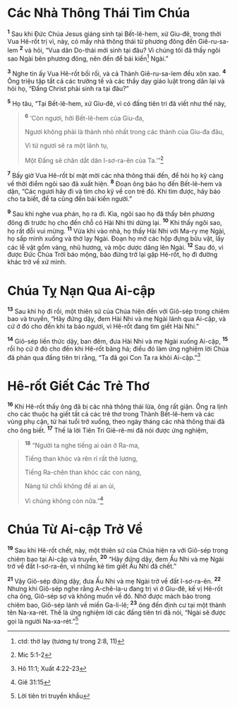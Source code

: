 # Các Nhà Thông Thái Tìm Chúa

<sup><b>1</b></sup> Sau khi Ðức Chúa Jesus giáng sinh tại Bết-lê-hem, xứ Giu-đê, trong thời Vua Hê-rốt trị vì, này, có mấy nhà thông thái từ phương đông đến Giê-ru-sa-lem <sup><b>2</b></sup> và hỏi, “Vua dân Do-thái mới sinh tại đâu? Vì chúng tôi đã thấy ngôi sao Ngài bên phương đông, nên đến để bái kiến[^1-adeb3530-b134-48c5-8308-d3b9191c8587] Ngài.”

<sup><b>3</b></sup> Nghe tin ấy Vua Hê-rốt bối rối, và cả Thành Giê-ru-sa-lem đều xôn xao. <sup><b>4</b></sup> Ông triệu tập tất cả các trưởng tế và các thầy dạy giáo luật trong dân lại và hỏi họ, “Ðấng Christ phải sinh ra tại đâu?”

<sup><b>5</b></sup> Họ tâu, “Tại Bết-lê-hem, xứ Giu-đê, vì có đấng tiên tri đã viết như thế này,

> <sup><b>6</b></sup> ‘Còn ngươi, hỡi Bết-lê-hem của Giu-đa,
>
> Ngươi không phải là thành nhỏ nhất trong các thành của Giu-đa đâu,
>
> Vì từ ngươi sẽ ra một lãnh tụ,
>
> Một Ðấng sẽ chăn dắt dân I-sơ-ra-ên của Ta.’”[^1@-adeb3530-b134-48c5-8308-d3b9191c8587]

<sup><b>7</b></sup> Bấy giờ Vua Hê-rốt bí mật mời các nhà thông thái đến, để hỏi họ kỹ càng về thời điểm ngôi sao đã xuất hiện. <sup><b>8</b></sup> Ðoạn ông bảo họ đến Bết-lê-hem và dặn, “Các ngươi hãy đi và tìm cho kỹ về con trẻ đó. Khi tìm được, hãy báo cho ta biết, để ta cũng đến bái kiến người.”

<sup><b>9</b></sup> Sau khi nghe vua phán, họ ra đi. Kìa, ngôi sao họ đã thấy bên phương đông đi trước họ cho đến chỗ có Hài Nhi thì dừng lại. <sup><b>10</b></sup> Khi thấy ngôi sao, họ rất đỗi vui mừng. <sup><b>11</b></sup> Vừa khi vào nhà, họ thấy Hài Nhi với Ma-ry mẹ Ngài, họ sấp mình xuống và thờ lạy Ngài. Ðoạn họ mở các hộp đựng bửu vật, lấy các lễ vật gồm vàng, nhũ hương, và mộc dược dâng lên Ngài. <sup><b>12</b></sup> Sau đó, vì được Ðức Chúa Trời báo mộng, bảo đừng trở lại gặp Hê-rốt, họ đi đường khác trở về xứ mình.

# Chúa Tỵ Nạn Qua Ai-cập

<sup><b>13</b></sup> Sau khi họ đi rồi, một thiên sứ của Chúa hiện đến với Giô-sép trong chiêm bao và truyền, “Hãy đứng dậy, đem Hài Nhi và mẹ Ngài lánh qua Ai-cập, và cứ ở đó cho đến khi ta bảo ngươi, vì Hê-rốt đang tìm giết Hài Nhi.”

<sup><b>14</b></sup> Giô-sép liền thức dậy, ban đêm, đưa Hài Nhi và mẹ Ngài xuống Ai-cập, <sup><b>15</b></sup> rồi họ cứ ở đó cho đến khi Hê-rốt băng hà; điều đó làm ứng nghiệm lời Chúa đã phán qua đấng tiên tri rằng, “Ta đã gọi Con Ta ra khỏi Ai-cập.”[^2@-adeb3530-b134-48c5-8308-d3b9191c8587]

# Hê-rốt Giết Các Trẻ Thơ

<sup><b>16</b></sup> Khi Hê-rốt thấy ông đã bị các nhà thông thái lừa, ông rất giận. Ông ra lịnh cho các thuộc hạ giết tất cả các trẻ thơ trong Thành Bết-lê-hem và các vùng phụ cận, từ hai tuổi trở xuống, theo ngày tháng các nhà thông thái đã cho ông biết. <sup><b>17</b></sup> Thế là lời Tiên Tri Giê-rê-mi đã nói được ứng nghiệm,

> <sup><b>18</b></sup> “Người ta nghe tiếng ai oán ở Ra-ma,
>
> Tiếng than khóc và rên rỉ rất thê lương,
>
> Tiếng Ra-chên than khóc các con nàng,
>
> Nàng từ chối không để ai an ủi,
>
> Vì chúng không còn nữa.”[^3@-adeb3530-b134-48c5-8308-d3b9191c8587]

# Chúa Từ Ai-cập Trở Về

<sup><b>19</b></sup> Sau khi Hê-rốt chết, này, một thiên sứ của Chúa hiện ra với Giô-sép trong chiêm bao tại Ai-cập và truyền, <sup><b>20</b></sup> “Hãy đứng dậy, đem Ấu Nhi và mẹ Ngài trở về đất I-sơ-ra-ên, vì những kẻ tìm giết Ấu Nhi đã chết.”

<sup><b>21</b></sup> Vậy Giô-sép đứng dậy, đưa Ấu Nhi và mẹ Ngài trở về đất I-sơ-ra-ên. <sup><b>22</b></sup> Nhưng khi Giô-sép nghe rằng A-chê-la-u đang trị vì ở Giu-đê, kế vị Hê-rốt cha ông, Giô-sép sợ và không muốn về đó. Nhờ được mách bảo trong chiêm bao, Giô-sép lánh về miền Ga-li-lê; <sup><b>23</b></sup> ông đến định cư tại một thành tên Na-xa-rét. Thế là ứng nghiệm lời các đấng tiên tri đã nói, “Ngài sẽ được gọi là người Na-xa-rét.”[^2-adeb3530-b134-48c5-8308-d3b9191c8587]

[^1-adeb3530-b134-48c5-8308-d3b9191c8587]: ctd: thờ lạy (tương tự trong 2:8, 11)

[^2-adeb3530-b134-48c5-8308-d3b9191c8587]: Lời tiên tri truyền khẩu

[^1@-adeb3530-b134-48c5-8308-d3b9191c8587]: Mic 5:1-2

[^2@-adeb3530-b134-48c5-8308-d3b9191c8587]: Hô 11:1; Xuất 4:22-23

[^3@-adeb3530-b134-48c5-8308-d3b9191c8587]: Giê 31:15
